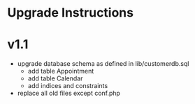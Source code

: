 # Upgrade Instructions

# v1.1
- upgrade database schema as defined in lib/customerdb.sql
  - add table Appointment
  - add table Calendar
  - add indices and constraints
- replace all old files except conf.php
